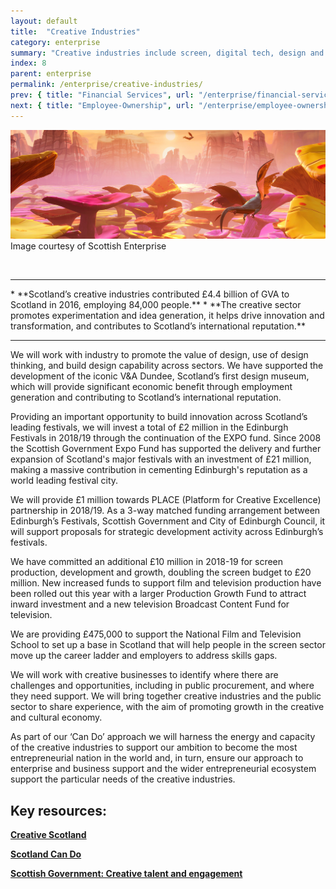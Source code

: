 ```yaml
---
layout: default
title:  "Creative Industries"
category: enterprise
summary: "Creative industries include screen, digital tech, design and computer games – some of the most dynamic and vibrant sectors of our modern economy."
index: 8
parent: enterprise
permalink: /enterprise/creative-industries/
prev: { title: "Financial Services", url: "/enterprise/financial-services/" }
next: { title: "Employee-Ownership", url: "/enterprise/employee-ownership/" }
---
```


![A video game scene of a colourful landscape](/assets/images/pageimages/enterprise7.jpg)
Image courtesy of Scottish Enterprise

<br>
<hr>
* **Scotland’s creative industries contributed £4.4 billion of GVA to Scotland in 2016, employing 84,000 people.**
* **The creative sector promotes experimentation and idea generation, it helps drive innovation and transformation, and contributes to Scotland’s international reputation.**

<hr>

We will work with industry to promote the value of design,  use of design thinking, and build design capability across sectors. We have supported the development of the iconic V&A Dundee, Scotland’s first design museum, which will provide significant economic benefit through employment generation and contributing to Scotland’s international reputation.

Providing an important opportunity to build innovation across Scotland’s leading festivals, we will invest a total of £2 million in the Edinburgh Festivals in 2018/19 through the continuation of the EXPO fund. Since 2008 the Scottish Government Expo Fund has supported the delivery and further expansion of Scotland's major festivals‎ with an investment of £21 million, making a massive contribution in cementing Edinburgh's reputation as a world leading festival city.

We will provide £1 million towards PLACE (Platform for Creative Excellence) partnership in 2018/19. As a 3-way matched funding arrangement between Edinburgh’s Festivals, Scottish Government and City of Edinburgh Council, it will support proposals for strategic development activity across Edinburgh’s festivals.

We have committed an additional £10 million in 2018-19 for screen production, development and growth, doubling the screen budget to £20 million. New increased funds to support film and television production have been rolled out this year with a larger Production Growth Fund to attract inward investment and a new television Broadcast Content Fund for television.

We are providing £475,000 to support the National Film and Television School to set up a base in Scotland that will help people in the screen sector move up the career ladder and employers to address skills gaps.

We will work with creative businesses to identify where there are challenges and opportunities, including in public procurement,  and where they need support. We will  bring together creative industries and the public sector to share experience, with the aim of promoting growth in the creative and cultural economy.

As part of our ‘Can Do’ approach we will harness the energy and capacity of the creative industries to support our ambition to become the most entrepreneurial nation in the world and, in turn, ensure our approach to enterprise and business support and the wider entrepreneurial ecosystem support the particular needs of the creative industries.


## Key resources:

**[Creative Scotland](https://www.creativescotland.com/)**

**[Scotland Can Do](http://www.cando.scot/)**

**[Scottish Government: Creative talent and engagement](https://beta.gov.scot/policies/arts-culture-heritage/creative-talent-and-engagement/)**
